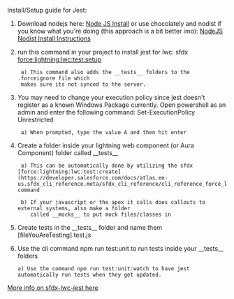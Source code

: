 Install/Setup guide for Jest:

1) Download nodejs here: [Node JS Install](https://nodejs.org/en/download/) or use chocolately and nodist if you know what you're doing (this approach is a bit better imo): [NodeJS Nodist Install Instructions](https://github.com/nullivex/nodist)

2) run this command in your project to install jest for lwc: sfdx [force:lightning:lwc:test:setup](https://developer.salesforce.com/docs/atlas.en-us.sfdx_cli_reference.meta/sfdx_cli_reference/cli_reference_force_lightning.htm)

        a) This command also adds the __tests__ folders to the .forceignore file which 
        makes sure its not synced to the server.

3) You may need to change your execution policy since jest doesn't register as a known Windows Package currently. Open powershell as an admin and enter the following command: Set-ExecutionPolicy Unrestricted

        a) When prompted, type the value A and then hit enter

4) Create a folder inside your lightning web component (or Aura Component) folder called \_\_tests\_\_

        a) This can be automatically done by utilizing the sfdx [force:lightning:lwc:test:create](https://developer.salesforce.com/docs/atlas.en-us.sfdx_cli_reference.meta/sfdx_cli_reference/cli_reference_force_lightning.htm) command

        b) If your javascript or the apex it calls does callouts to external systems, also make a folder 
           called __mocks__ to put mock files/classes in

6) Create tests in the \_\_tests\_\_ folder and name them [fileYouAreTesting].test.js

7) Use the cli command npm run test:unit to run tests inside your \_\_tests\_\_ folders

       a) Use the command npm run test:unit:watch to have jest automatically run tests when they get updated. 

[More info on sfdx-lwc-jest here](https://github.com/salesforce/sfdx-lwc-jest)
